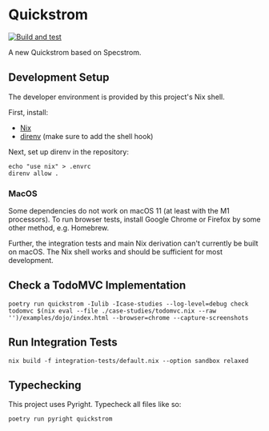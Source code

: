 # Quickstrom

[![Build and test](https://github.com/quickstrom/pyquickstrom/actions/workflows/test.yml/badge.svg)](https://github.com/quickstrom/pyquickstrom/actions/workflows/test.yml)

A new Quickstrom based on Specstrom.

## Development Setup

The developer environment is provided by this project's Nix shell.

First, install:

* [Nix](https://nixos.org/download.html)
* [direnv](https://direnv.net/) (make sure to add the shell hook)

Next, set up direnv in the repository:

```shell
echo "use nix" > .envrc
direnv allow .
```

### MacOS

Some dependencies do not work on macOS 11 (at least with the M1 processors). To run browser tests, install Google Chrome or Firefox by some other method, e.g. Homebrew.

Further, the integration tests and main Nix derivation can't currently be built on macOS. The Nix shell works and should be sufficient for most development.

## Check a TodoMVC Implementation

```shell
poetry run quickstrom -Iulib -Icase-studies --log-level=debug check todomvc $(nix eval --file ./case-studies/todomvc.nix --raw '')/examples/dojo/index.html --browser=chrome --capture-screenshots
```

## Run Integration Tests

```shell
nix build -f integration-tests/default.nix --option sandbox relaxed
```

## Typechecking

This project uses Pyright. Typecheck all files like so:

```shell
poetry run pyright quickstrom
```
